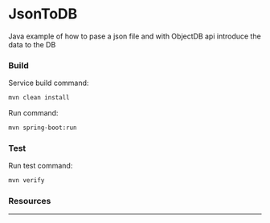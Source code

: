 # JsonToDB

Java example of how to pase a json file and with ObjectDB api introduce the data to the DB



### Build

Service build command:

``` sh
mvn clean install
```


Run command:

``` sh
mvn spring-boot:run
```



### Test

Run test command:

``` sh
mvn verify
```



### Resources


***
